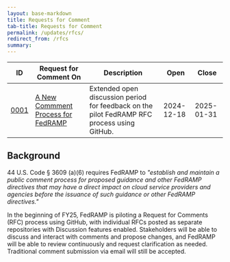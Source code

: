 ```yaml
---
layout: base-markdown
title: Requests for Comment
tab-title: Requests for Comment
permalink: /updates/rfcs/
redirect_from: /rfcs
summary:
---
```


| ID | Request for Comment On | Description | Open | Close |
| -- | -- | -- | -- | -- |
| [0001](0001) | [A New Commment Process for FedRAMP](0001) | Extended open discussion period for feedback on the pilot FedRAMP RFC process using GitHub. | 2024-12-18 | 2025-01-31 |

## Background

44 U.S. Code § 3609 (a)(6) requires FedRAMP to _"establish and maintain a public
comment process for proposed guidance and other FedRAMP directives that may have
a direct impact on cloud service providers and agencies before the issuance of
such guidance or other FedRAMP directives."_

In the beginning of FY25, FedRAMP is piloting a Request for Comments (RFC)
process using GitHub, with individual RFCs posted as separate repositories with
Discussion features enabled. Stakeholders will be able to discuss and interact
with comments and propose changes, and FedRAMP will be able to review
continuously and request clarification as needed. Traditional comment submission
via email will still be accepted.
